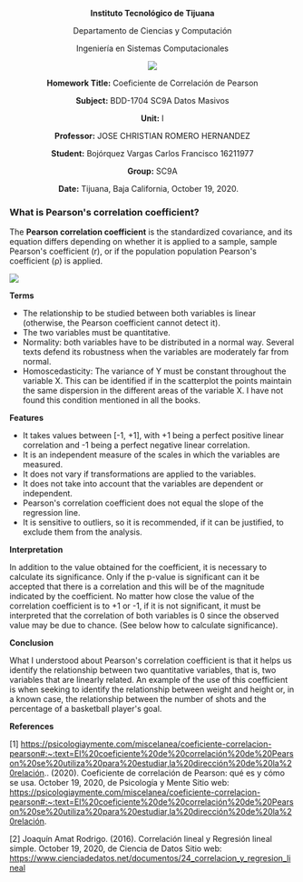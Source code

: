 <div align="center">

**Instituto Tecnológico de Tijuana**

Departamento de Ciencias y Computación

Ingeniería en Sistemas Computacionales
 
 [![](https://upload.wikimedia.org/wikipedia/commons/2/2e/ITT.jpg)](https://upload.wikimedia.org/wikipedia/commons/2/2e/ITT.jpg)

**Homework Title:**
Coeficiente de Correlación de Pearson

**Subject:**
BDD-1704 SC9A Datos Masivos

**Unit:**
I

**Professor:**
JOSE CHRISTIAN ROMERO HERNANDEZ

**Student:**
Bojórquez Vargas Carlos Francisco
16211977

**Group:**
SC9A

**Date:**
Tijuana, Baja California, October 19, 2020. 
</div>


### What is Pearson's correlation coefficient?

The **Pearson correlation coefficient** is the standardized covariance, and its equation differs depending on whether it is applied to a sample, sample Pearson's coefficient (r), or if the population population Pearson's coefficient (ρ) is applied.
 
 [![](https://www.webyempresas.com/wp-content/uploads/2018/05/formula.jpg)](https://www.webyempresas.com/wp-content/uploads/2018/05/formula.jpg)

**Terms**

- The relationship to be studied between both variables is linear (otherwise, the Pearson coefficient cannot detect it).
- The two variables must be quantitative.
- Normality: both variables have to be distributed in a normal way. Several texts defend its robustness when the variables are moderately far from normal.
- Homoscedasticity: The variance of Y must be constant throughout the variable X. This can be identified if in the scatterplot the points maintain the same dispersion in the different areas of the variable X. I have not found this condition mentioned in all the books.

**Features**

- It takes values ​​between [-1, +1], with +1 being a perfect positive linear correlation and -1 being a perfect negative linear correlation.
- It is an independent measure of the scales in which the variables are measured.
- It does not vary if transformations are applied to the variables.
- It does not take into account that the variables are dependent or independent.
- Pearson's correlation coefficient does not equal the slope of the regression line.
- It is sensitive to outliers, so it is recommended, if it can be justified, to exclude them from the analysis.

**Interpretation**

In addition to the value obtained for the coefficient, it is necessary to calculate its significance. Only if the p-value is significant can it be accepted that there is a correlation and this will be of the magnitude indicated by the coefficient. No matter how close the value of the correlation coefficient is to +1 or -1, if it is not significant, it must be interpreted that the correlation of both variables is 0 since the observed value may be due to chance. (See below how to calculate significance).

**Conclusion**

What I understood about Pearson's correlation coefficient is that it helps us identify the relationship between two quantitative variables, that is, two variables that are linearly related. An example of the use of this coefficient is when seeking to identify the relationship between weight and height or, in a known case, the relationship between the number of shots and the percentage of a basketball player's goal.

**References**

[1] https://psicologiaymente.com/miscelanea/coeficiente-correlacion-pearson#:~:text=El%20coeficiente%20de%20correlación%20de%20Pearson%20se%20utiliza%20para%20estudiar,la%20dirección%20de%20la%20relación.. (2020). Coeficiente de correlación de Pearson: qué es y cómo se usa. October 19, 2020, de Psicología y Mente Sitio web: https://psicologiaymente.com/miscelanea/coeficiente-correlacion-pearson#:~:text=El%20coeficiente%20de%20correlación%20de%20Pearson%20se%20utiliza%20para%20estudiar,la%20dirección%20de%20la%20relación.

[2] Joaquín Amat Rodrigo. (2016). Correlación lineal y Regresión lineal simple. October 19, 2020, de Ciencia de Datos Sitio web: https://www.cienciadedatos.net/documentos/24_correlacion_y_regresion_lineal



